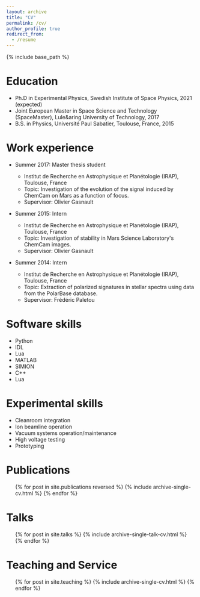 ```yaml
---
layout: archive
title: "CV"
permalink: /cv/
author_profile: true
redirect_from:
  - /resume
---
```


{% include base_path %}

Education
======
* Ph.D in Experimental Physics, Swedish Institute of Space Physics, 2021 (expected)
* Joint European Master in Space Science and Technology (SpaceMaster), Lule&aring University of Technology, 2017
* B.S. in Physics, Universit&eacute; Paul Sabatier, Toulouse, France, 2015

Work experience
======
* Summer 2017: Master thesis student
  * Institut de Recherche en Astrophysique et Plan&eacute;tologie (IRAP), Toulouse, France
  * Topic: Investigation of the evolution of the signal induced by ChemCam on Mars as a function of focus. 
  * Supervisor: Olivier Gasnault

* Summer 2015: Intern
  * Institut de Recherche en Astrophysique et Plan&eacute;tologie (IRAP), Toulouse, France
  * Topic: Investigation of stability in Mars Science Laboratory's ChemCam images.
  * Supervisor: Olivier Gasnault

* Summer 2014: Intern
  * Institut de Recherche en Astrophysique et Plan&eacute;tologie (IRAP), Toulouse, France
  * Topic: Extraction of polarized signatures in stellar spectra using data from the PolarBase database.
  * Supervisor: Fr&eacute;d&eacute;ric Paletou
  
Software skills
======
* Python
* IDL
* Lua
* MATLAB
* SIMION
* C++
* Lua

Experimental skills
======
* Cleanroom integration
* Ion beamline operation
* Vacuum systems operation/maintenance
* High voltage testing
* Prototyping

Publications
======
  <ul>{% for post in site.publications reversed %}
    {% include archive-single-cv.html %}
  {% endfor %}</ul>
  
Talks
======
  <ul>{% for post in site.talks %}
    {% include archive-single-talk-cv.html %}
  {% endfor %}</ul>
  
Teaching and Service
======
  <ul>{% for post in site.teaching %}
    {% include archive-single-cv.html %}
  {% endfor %}</ul>
  

